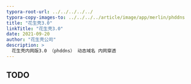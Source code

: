 ```yaml
---
typora-root-url: ../../../../../
typora-copy-images-to: ../../../../article/image/app/merlin/phddns
title: "花生壳3.0"
linkTitle: "花生壳3.0"
date: 2021-09-20
author: "花生壳公司"
description: >
  花生壳内网版3.0 （phddns） 动态域名 内网穿透
---
```


## TODO


